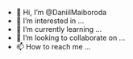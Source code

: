 - 👋 Hi, I’m @DaniilMaiboroda
- 👀 I’m interested in ...
- 🌱 I’m currently learning ...
- 💞️ I’m looking to collaborate on ...
- 📫 How to reach me ...

<!---
DaniilMaiboroda/DaniilMaiboroda is a ✨ special ✨ repository because its `README.md` (this file) appears on your GitHub profile.
You can click the Preview link to take a look at your changes.
--->
